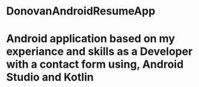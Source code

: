 # DonovanAndroidResumeApp

# Android application based on my experiance and skills as a Developer with a contact form using, Android Studio and Kotlin